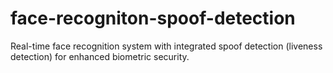 # face-recogniton-spoof-detection
Real-time face recognition system with integrated spoof detection (liveness detection) for enhanced biometric security.
